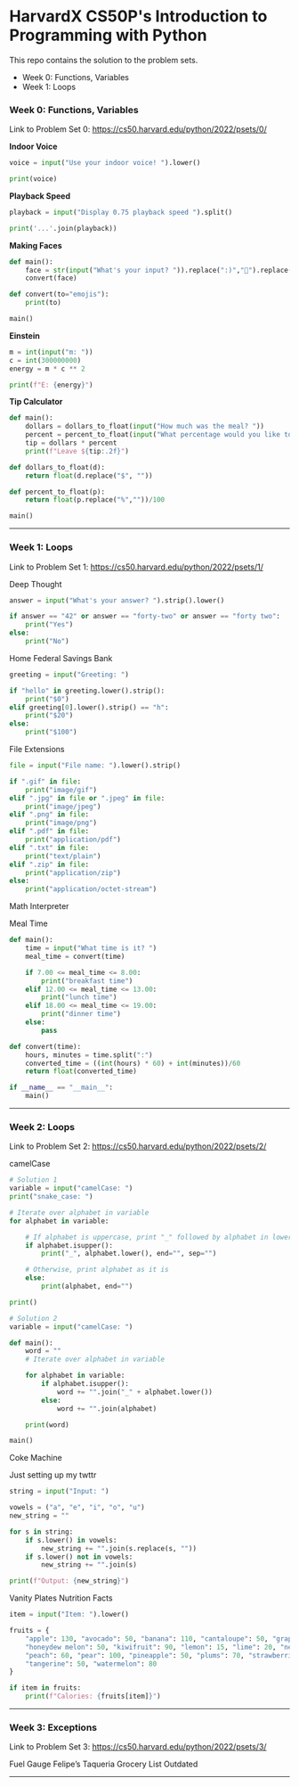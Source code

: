 # HarvardX CS50P's Introduction to Programming with Python

This repo contains the solution to the problem sets.

- Week 0: Functions, Variables
- Week 1: Loops






### Week 0: Functions, Variables

Link to Problem Set 0: https://cs50.harvard.edu/python/2022/psets/0/

**Indoor Voice**
```python
voice = input("Use your indoor voice! ").lower()

print(voice)
```

**Playback Speed**
```python
playback = input("Display 0.75 playback speed ").split()

print('...'.join(playback))
```

**Making Faces**
```python
def main():
    face = str(input("What's your input? ")).replace(":)","🙂").replace(":(","🙁")
    convert(face)

def convert(to="emojis"):
    print(to)

main()
```

**Einstein**
```python
m = int(input("m: "))
c = int(300000000)
energy = m * c ** 2

print(f"E: {energy}")
```

**Tip Calculator**
```python
def main():
    dollars = dollars_to_float(input("How much was the meal? "))
    percent = percent_to_float(input("What percentage would you like to tip? "))
    tip = dollars * percent
    print(f"Leave ${tip:.2f}")

def dollars_to_float(d):
    return float(d.replace("$", ""))

def percent_to_float(p):
    return float(p.replace("%",""))/100

main()
```

***

### Week 1: Loops

Link to Problem Set 1: https://cs50.harvard.edu/python/2022/psets/1/

Deep Thought
```python
answer = input("What's your answer? ").strip().lower()

if answer == "42" or answer == "forty-two" or answer == "forty two":
    print("Yes")
else:
    print("No")
```

Home Federal Savings Bank
```python
greeting = input("Greeting: ")

if "hello" in greeting.lower().strip():
    print("$0")
elif greeting[0].lower().strip() == "h":
    print("$20")
else:
    print("$100")
```

File Extensions
```python
file = input("File name: ").lower().strip()

if ".gif" in file:
    print("image/gif")
elif ".jpg" in file or ".jpeg" in file:
    print("image/jpeg")
elif ".png" in file:
    print("image/png")
elif ".pdf" in file:
    print("application/pdf")
elif ".txt" in file:
    print("text/plain")
elif ".zip" in file:
    print("application/zip")
else:
    print("application/octet-stream")
```

Math Interpreter

Meal Time
```python
def main():
    time = input("What time is it? ")
    meal_time = convert(time)

    if 7.00 <= meal_time <= 8.00:
        print("breakfast time")
    elif 12.00 <= meal_time <= 13.00:
        print("lunch time")
    elif 18.00 <= meal_time <= 19.00:
        print("dinner time")
    else:
        pass

def convert(time):
    hours, minutes = time.split(":")
    converted_time = ((int(hours) * 60) + int(minutes))/60
    return float(converted_time)

if __name__ == "__main__":
    main()
```

***

### Week 2: Loops

Link to Problem Set 2: https://cs50.harvard.edu/python/2022/psets/2/

camelCase
```python
# Solution 1
variable = input("camelCase: ")
print("snake_case: ")

# Iterate over alphabet in variable
for alphabet in variable:

    # If alphabet is uppercase, print "_" followed by alphabet in lowercase
    if alphabet.isupper():
        print("_", alphabet.lower(), end="", sep="")

    # Otherwise, print alphabet as it is
    else:
        print(alphabet, end="")

print()
```

```python
# Solution 2
variable = input("camelCase: ")

def main():
    word = ""
    # Iterate over alphabet in variable

    for alphabet in variable:
        if alphabet.isupper():
            word += "".join("_" + alphabet.lower())
        else:
            word += "".join(alphabet)

    print(word)

main()
```

Coke Machine

Just setting up my twttr
```python
string = input("Input: ")

vowels = ("a", "e", "i", "o", "u")
new_string = ""

for s in string:
    if s.lower() in vowels:
        new_string += "".join(s.replace(s, ""))
    if s.lower() not in vowels:
        new_string += "".join(s)

print(f"Output: {new_string}")
```

Vanity Plates
Nutrition Facts
```python
item = input("Item: ").lower()

fruits = {
    "apple": 130, "avocado": 50, "banana": 110, "cantaloupe": 50, "grapefruit": 60, "grapes": 90,
    "honeydew melon": 50, "kiwifruit": 90, "lemon": 15, "lime": 20, "nectarine": 60, "orange": 80,
    "peach": 60, "pear": 100, "pineapple": 50, "plums": 70, "strawberries": 50, "sweet cherries": 100,
    "tangerine": 50, "watermelon": 80
}

if item in fruits:
    print(f"Calories: {fruits[item]}")
```

***

### Week 3: Exceptions

Link to Problem Set 3: https://cs50.harvard.edu/python/2022/psets/3/

Fuel Gauge
Felipe’s Taqueria
Grocery List
Outdated

***

